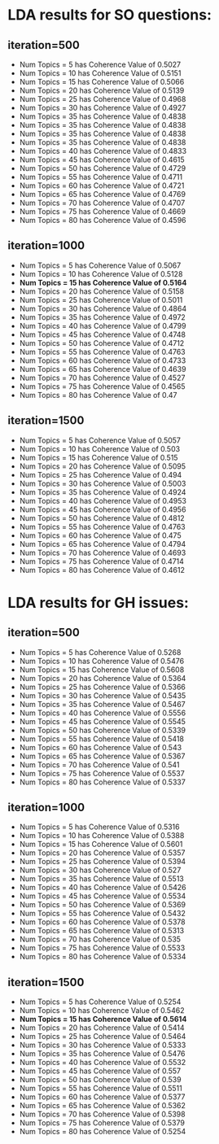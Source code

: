 # LDA results for SO questions:
## iteration=500
  - Num Topics = 5  has Coherence Value of 0.5027
  - Num Topics = 10  has Coherence Value of 0.5151
  - Num Topics = 15  has Coherence Value of 0.5066
  - Num Topics = 20  has Coherence Value of 0.5139
  - Num Topics = 25  has Coherence Value of 0.4968
  - Num Topics = 30  has Coherence Value of 0.4927
  - Num Topics = 35  has Coherence Value of 0.4838
  - Num Topics = 35  has Coherence Value of 0.4838
  - Num Topics = 35  has Coherence Value of 0.4838
  - Num Topics = 35  has Coherence Value of 0.4838
  - Num Topics = 40  has Coherence Value of 0.4833
  - Num Topics = 45  has Coherence Value of 0.4615
  - Num Topics = 50  has Coherence Value of 0.4729
  - Num Topics = 55  has Coherence Value of 0.4711
  - Num Topics = 60  has Coherence Value of 0.4721
  - Num Topics = 65  has Coherence Value of 0.4769
  - Num Topics = 70  has Coherence Value of 0.4707
  - Num Topics = 75  has Coherence Value of 0.4669
  - Num Topics = 80  has Coherence Value of 0.4596
## iteration=1000
  - Num Topics = 5  has Coherence Value of 0.5067
  - Num Topics = 10  has Coherence Value of 0.5128
  - **Num Topics = 15  has Coherence Value of 0.5164**
  - Num Topics = 20  has Coherence Value of 0.5158
  - Num Topics = 25  has Coherence Value of 0.5011
  - Num Topics = 30  has Coherence Value of 0.4864
  - Num Topics = 35  has Coherence Value of 0.4972
  - Num Topics = 40  has Coherence Value of 0.4799
  - Num Topics = 45  has Coherence Value of 0.4748
  - Num Topics = 50  has Coherence Value of 0.4712
  - Num Topics = 55  has Coherence Value of 0.4763
  - Num Topics = 60  has Coherence Value of 0.4733
  - Num Topics = 65  has Coherence Value of 0.4639
  - Num Topics = 70  has Coherence Value of 0.4527
  - Num Topics = 75  has Coherence Value of 0.4565
  - Num Topics = 80  has Coherence Value of 0.47
## iteration=1500
  - Num Topics = 5  has Coherence Value of 0.5057
  - Num Topics = 10  has Coherence Value of 0.503
  - Num Topics = 15  has Coherence Value of 0.515
  - Num Topics = 20  has Coherence Value of 0.5095
  - Num Topics = 25  has Coherence Value of 0.494
  - Num Topics = 30  has Coherence Value of 0.5003
  - Num Topics = 35  has Coherence Value of 0.4924
  - Num Topics = 40  has Coherence Value of 0.4953
  - Num Topics = 45  has Coherence Value of 0.4956
  - Num Topics = 50  has Coherence Value of 0.4812
  - Num Topics = 55  has Coherence Value of 0.4763
  - Num Topics = 60  has Coherence Value of 0.475
  - Num Topics = 65  has Coherence Value of 0.4794
  - Num Topics = 70  has Coherence Value of 0.4693
  - Num Topics = 75  has Coherence Value of 0.4714
  - Num Topics = 80  has Coherence Value of 0.4612

# LDA results for GH issues:
## iteration=500
- Num Topics = 5  has Coherence Value of 0.5268
- Num Topics = 10  has Coherence Value of 0.5476
- Num Topics = 15  has Coherence Value of 0.5608
- Num Topics = 20  has Coherence Value of 0.5364
- Num Topics = 25  has Coherence Value of 0.5366
- Num Topics = 30  has Coherence Value of 0.5435
- Num Topics = 35  has Coherence Value of 0.5467
- Num Topics = 40  has Coherence Value of 0.5556
- Num Topics = 45  has Coherence Value of 0.5545
- Num Topics = 50  has Coherence Value of 0.5339
- Num Topics = 55  has Coherence Value of 0.5418
- Num Topics = 60  has Coherence Value of 0.543
- Num Topics = 65  has Coherence Value of 0.5367
- Num Topics = 70  has Coherence Value of 0.541
- Num Topics = 75  has Coherence Value of 0.5537
- Num Topics = 80  has Coherence Value of 0.5337

## iteration=1000
- Num Topics = 5  has Coherence Value of 0.5316
- Num Topics = 10  has Coherence Value of 0.5388
- Num Topics = 15  has Coherence Value of 0.5601
- Num Topics = 20  has Coherence Value of 0.5357
- Num Topics = 25  has Coherence Value of 0.5394
- Num Topics = 30  has Coherence Value of 0.527
- Num Topics = 35  has Coherence Value of 0.5513
- Num Topics = 40  has Coherence Value of 0.5426
- Num Topics = 45  has Coherence Value of 0.5534
- Num Topics = 50  has Coherence Value of 0.5369
- Num Topics = 55  has Coherence Value of 0.5432
- Num Topics = 60  has Coherence Value of 0.5378
- Num Topics = 65  has Coherence Value of 0.5313
- Num Topics = 70  has Coherence Value of 0.535
- Num Topics = 75  has Coherence Value of 0.5533
- Num Topics = 80  has Coherence Value of 0.5334

## iteration=1500
- Num Topics = 5  has Coherence Value of 0.5254
- Num Topics = 10  has Coherence Value of 0.5462
- **Num Topics = 15  has Coherence Value of 0.5614**
- Num Topics = 20  has Coherence Value of 0.5414
- Num Topics = 25  has Coherence Value of 0.5464
- Num Topics = 30  has Coherence Value of 0.5333
- Num Topics = 35  has Coherence Value of 0.5476
- Num Topics = 40  has Coherence Value of 0.5532
- Num Topics = 45  has Coherence Value of 0.557
- Num Topics = 50  has Coherence Value of 0.539
- Num Topics = 55  has Coherence Value of 0.5511
- Num Topics = 60  has Coherence Value of 0.5377
- Num Topics = 65  has Coherence Value of 0.5362
- Num Topics = 70  has Coherence Value of 0.5398
- Num Topics = 75  has Coherence Value of 0.5379
- Num Topics = 80  has Coherence Value of 0.5254
